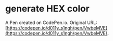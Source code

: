 # generate HEX color

A Pen created on CodePen.io. Original URL: [https://codepen.io/d011y_s1ngh/pen/VwbeMVE](https://codepen.io/d011y_s1ngh/pen/VwbeMVE).

